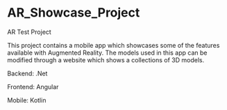 # AR_Showcase_Project
AR Test Project

This project contains a mobile app which showcases some of the features available with Augmented Reality.
The models used in this app can be modified through a website which shows a collections of 3D models.

Backend: .Net

Frontend: Angular

Mobile: Kotlin
